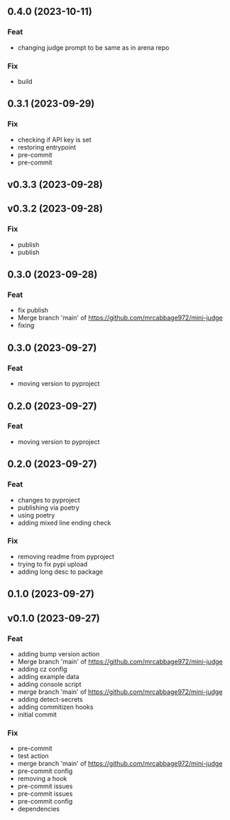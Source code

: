 ## 0.4.0 (2023-10-11)

### Feat

- changing judge prompt to be same as in arena repo

### Fix

- build

## 0.3.1 (2023-09-29)

### Fix

- checking if API key is set
- restoring entrypoint
- pre-commit
- pre-commit

## v0.3.3 (2023-09-28)

## v0.3.2 (2023-09-28)

### Fix

- publish
- publish

## 0.3.0 (2023-09-28)

### Feat

- fix publish
- Merge branch 'main' of https://github.com/mrcabbage972/mini-judge
- fixing

## 0.3.0 (2023-09-27)

### Feat

- moving version to pyproject

## 0.2.0 (2023-09-27)

### Feat

- moving version to pyproject

## 0.2.0 (2023-09-27)

### Feat

- changes to pyproject
- publishing via poetry
- using poetry
- adding mixed line ending check

### Fix

- removing readme from pyproject
- trying to fix pypi upload
- adding long desc to package

## 0.1.0 (2023-09-27)

## v0.1.0 (2023-09-27)

### Feat

- adding bump version action
- Merge branch 'main' of https://github.com/mrcabbage972/mini-judge
- adding cz config
- adding example data
- adding console script
- merge branch 'main' of https://github.com/mrcabbage972/mini-judge
- adding detect-secrets
- adding commitizen hooks
- initial commit

### Fix

- pre-commit
- test action
- merge branch 'main' of https://github.com/mrcabbage972/mini-judge
- pre-commit config
- removing a hook
- pre-commit issues
- pre-commit issues
- pre-commit config
- dependencies
